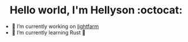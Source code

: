 <h1 align="center">Hello world, I'm Hellyson :octocat:</h1>





<!---->


- 🔭 I’m currently working on [lightfarm](https://lightfarm.com.br/)
- 🌱 I’m currently learning Rust :crab: 

<!--
- 👯 I’m looking to collaborate on ...
- 🤔 I’m looking for help with ...
- 💬 Ask me about ...
- 📫 How to reach me: ...
- 😄 Pronouns: ...
- ⚡ Fun fact: ...
-->
